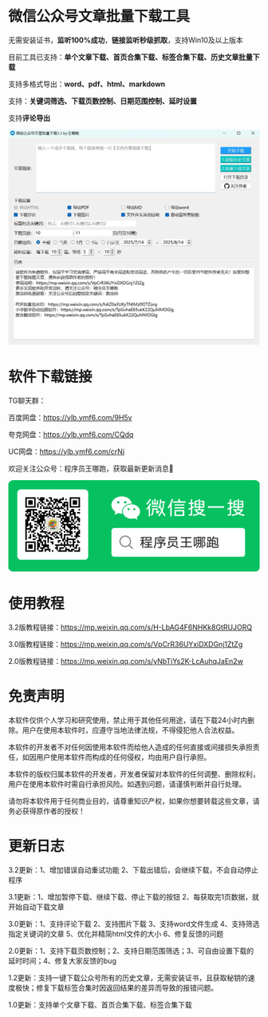 # 微信公众号文章批量下载工具
无需安装证书，**监听100%成功**，**链接监听秒级抓取**，支持Win10及以上版本

目前工具已支持：**单个文章下载、首页合集下载、标签合集下载、历史文章批量下载**

支持多格式导出：**word、pdf、html、markdown**

支持：**关键词筛选、下载页数控制、日期范围控制、延时设置**

支持**评论导出**

![软件截图1.png](软件主图.png)

# 软件下载链接
TG聊天群：

百度网盘：https://ylb.ymf6.com/9H5v

夸克网盘：https://ylb.ymf6.com/CQdq

UC网盘：https://ylb.ymf6.com/crNj


欢迎关注公众号：程序员王哪跑，获取最新更新消息🥳


![微信公众号.jpg](微信公众号.jpg)

# 使用教程
3.2版教程链接：https://mp.weixin.qq.com/s/H-LbAG4F6NHKk8GtRUJORQ

3.0版教程链接：https://mp.weixin.qq.com/s/VpCrR36UYxiDXDGnj1ZtZg

2.0版教程链接：https://mp.weixin.qq.com/s/yNbTiYs2K-LcAuhqJaEn2w

# 免责声明
本软件仅供个人学习和研究使用，禁止用于其他任何用途，请在下载24小时内删除。用户在使用本软件时，应遵守当地法律法规，不得侵犯他人合法权益。

本软件的开发者不对任何因使用本软件而给他人造成的任何直接或间接损失承担责任，如因用户使用本软件而构成的任何侵权，均由用户自行承担。

本软件的版权归属本软件的开发者，开发者保留对本软件的任何调整、删除权利，用户在使用本软件时需自行承担风险。如遇到问题，请谨慎判断并自行处理。

请勿将本软件用于任何商业目的，请尊重知识产权，如果你想要转载这些文章，请务必获得原作者的授权！

# 更新日志
3.2更新：1、增加错误自动重试功能 2、下载出错后，会继续下载，不会自动停止程序

3.1更新：1、增加暂停下载、继续下载、停止下载的按钮 2、每获取完1页数据，就开始自动下载文章

3.0更新：1、支持评论下载 2、支持图片下载 3、支持word文件生成 4、支持筛选指定关键词的文章 5、优化并精简html文件的大小 6、修复反馈的问题

2.0更新：1、支持下载页数控制；2、支持日期范围筛选；3、可自由设置下载的延时时间；4、修复大家反馈的bug

1.2更新：支持一键下载公众号所有的历史文章，无需安装证书，且获取秘钥的速度极快；修复下载标签合集时因返回结果的差异而导致的报错问题。

1.0更新：支持单个文章下载、首页合集下载、标签合集下载





